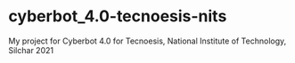 # cyberbot_4.0-tecnoesis-nits
My project for Cyberbot 4.0 for Tecnoesis, National Institute of Technology, Silchar 2021
